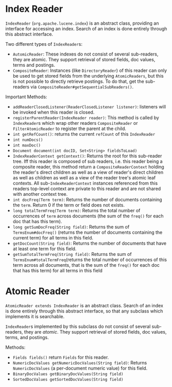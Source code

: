 # Index Reader
`IndexReader` (`org.apache.lucene.index`) is an abstract class, providing
an interface for accessing an index.  Search of an index is done entirely
through this abstract interface.

Two different types of `IndexReader`s:

* `AutomicReader`: These indexes do not consist of several sub-readers,
  they are atomic. They support retrieval of stored fields, doc values,
  terms and postings. 
* `CompositeReader`: Instances (like `DirectoryReader`) of this reader can
  only be used to get stored fields from the underlying `AtomicReaders`,
  but this is not possible to directly retrieve postings. To do that, get
  the sub-readers via `CompositeReader#getSequentialSubReaders()`.

Important Methods:
* `addReaderClosedListener(ReaderClosedListener listener)`: listeners will
  be invoked when this reader is closed. 
* `registerParentReader(IndexReader reader)`: This method is called by
  `IndexReader`s which wrap other readers `CompositeReader` or
  `FilterAtomicReader` to register the parent at the child.
* `int getRefCount()`: returns the current `refCount` of this `IndexReader`
* `int numDocs()`
* `int maxDoc()`
* `Document document(int docID, Set<String> fieldsToLoad)`
* `IndexReaderContext getContext()`: Returns the root for this sub-reader
  tree.  Iff this reader is composed of sub readers, i.e. this reader
  being a composite reader, this method return a `CompositeReaderContext`
  holding the reader's direct children as well as a view of reader's
  direct children as well as children as well as a view of the reader
  tree's atomic leaf contexts. All sub-`IndexReaderContext` instances
  referenced from this readers top-level context are private to this
  reader and are not shared with another context tree.
* `int docFreq(Term term)`: Returns the number of documents containing the
  `term`. Return 0 if the term or field does not exists. 
* `long totalTermFreq(Term term)`: Returns the total number of occurrences
  of `term` across documents (the sum of the `freq()` for each doc that
  has this term). 
* `long getSumDocFreq(String field)`: Returns the sum of
  `TermsEnum#docFreq()` (returns the number of documents containing the
  current term) for all terms in this field.
* `getDocCount(String field)`: Returns the number of documents that have
  at least one term for this field.
* `getSumTotalTermFreq(String field)`: Returns the sum of
  `TermsEnum#totalTermFreq`(returns the total number of occurrences of
  this term across all documents, that is the sum of the `freq()` for each
  doc that has this term) for all terms in this field

# Atomic Reader
`AtomicReader extends IndexReader` is an abstract class. Search of an
index is done entirely through this abstract interface, so that any
subclass which implements it is searchable.

`IndexReader`s implemented by this subclass do not consist of several
sub-readers, they are *atomic*. They support retrieval of stored fields,
doc values, terms, and postings.

Methods:

* `Fields fields()` return `Fields` for this reader. 
* `NumericDocValues getNumericDocValues(String field)`: Returns
  `NumericDocValues` (a per-document numeric value) for this field. 
* `BinaryDocValues getBinaryDocValues(String field)`
* `SortedDocValues getSortedDocValues(String field)`

